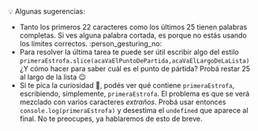 :bulb: Algunas sugerencias: 

* Tanto los primeros 22 caracteres como los últimos 25 tienen palabras completas. Si ves alguna palabra cortada, es porque no estás usando los límites correctos. :person_gesturing_no: 
* Para resolver la última tarea te puede ser útil escribir algo del estilo `primeraEstrofa.slice(acaVaElPuntoDePartida,acaVaElLargoDeLaLista)` ¿Y cómo hacer para saber cuál es el punto de pártida? Probá restar 25 al largo de la lista :wink:
* Si te pica la  curiosidad :honeybee:, podés ver qué contiene `primeraEstrofa`, escribiendo, simplemente, `primeraEstrofa`. El problema es que se verá mezclado con varios caracteres _extraños_. Probá usar entonces `console.log(primeraEstrofa)` y desestima el `undefined` que aparece al final. No te preocupes, ya hablaremos de esto de breve.
